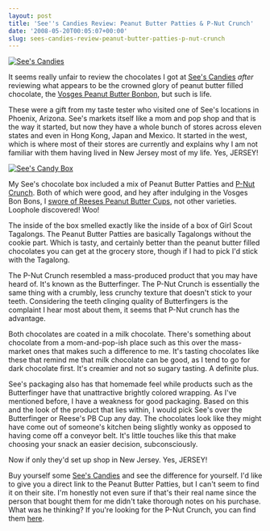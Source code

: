 ```yaml
---
layout: post
title: 'See''s Candies Review: Peanut Butter Patties & P-Nut Crunch'
date: '2008-05-20T00:05:07+00:00'
slug: sees-candies-review-peanut-butter-patties-p-nut-crunch
---
```

<a href="http://www.flickr.com/photos/kstar810/2344181862/"><img src="http://farm3.static.flickr.com/2189/2344181862_6247d6ccfa.jpg?v=0" alt="See's Candies" /></a>

It seems really unfair to review the chocolates I got at <a href="http://www.sees.com/">See's Candies</a> <em>after</em> reviewing what appears to be the crowned glory of peanut butter filled chocolate, the <a href="http://www.cpbgallery.com/?p=113">Vosges Peanut Butter Bonbon</a>, but such is life.

These were a gift from my taste tester who visited one of See's locations in Phoenix, Arizona. See's markets itself like a mom and pop shop and that is the way it started, but now they have a whole bunch of stores across eleven states and even in Hong Kong, Japan and Mexico. It started in the west, which is where most of their stores are currently and explains why I am not familiar with them having lived in New Jersey most of my life. Yes, JERSEY! 

<a href="http://www.flickr.com/photos/kstar810/2344178846/"><img src="http://farm4.static.flickr.com/3295/2344178846_cca29e6517.jpg?v=0" alt="See's Candy Box" /></a>

My See's chocolate box included a mix of Peanut Butter Patties and <a href="http://www.sees.com/Prod.cfm?CatGroup=00060096">P-Nut Crunch</a>. Both of which were good, and hey after indulging in the Vosges Bon Bons, I <a href="http://www.cpbgallery.com/?p=113">swore of Reeses Peanut Butter Cups</a>, not other varieties. Loophole discovered! Woo!

The inside of the box smelled exactly like the inside of a box of Girl Scout Tagalongs. The Peanut Butter Patties are basically Tagalongs without the cookie part. Which is tasty, and certainly better than the peanut butter filled chocolates you can get at the grocery store, though if I had to pick I'd stick with the Tagalong.

The P-Nut Crunch resembled a mass-produced product that you may have heard of. It's known as the Butterfinger. The P-Nut Crunch is essentially the same thing with a crumbly, less crunchy texture that doesn't stick to your teeth. Considering the teeth clinging quality of Butterfingers is the complaint I hear most about them, it seems that P-Nut crunch has the advantage.

Both chocolates are coated in a milk chocolate. There's something about chocolate from a mom-and-pop-ish place such as this over the mass-market ones that makes such a difference to me. It's tasting chocolates like these that remind me that milk chocolate can be good, as I tend to go for dark chocolate first. It's creamier and not so sugary tasting. A definite plus.

See's packaging also has that homemade feel while products such as the Butterfinger have that unattractive brightly colored wrapping. As I've mentioned before, I have a weakness for good packaging. Based on this and the look of the product that lies within, I would pick See's over the Butterfinger or Reese's PB Cup any day. The chocolates look like they might have come out of someone's kitchen being slightly wonky as opposed to having come off a conveyor belt. It's little touches like this that make choosing your snack an easier decision, subconsciously.

Now if only they'd set up shop in New Jersey. Yes, JERSEY!

Buy yourself some <a href="http://www.sees.com/">See's Candies</a> and see the difference for yourself. I'd like to give you a direct link to the Peanut Butter Patties, but I can't seem to find it on their site. I'm honestly not even sure if that's their real name  since the person that bought them for me didn't take thorough notes on his purchase. What was he thinking? If you're looking for the P-Nut Crunch, you can find them <a href="http://www.sees.com/Prod.cfm?CatGroup=00060096">here</a>.
